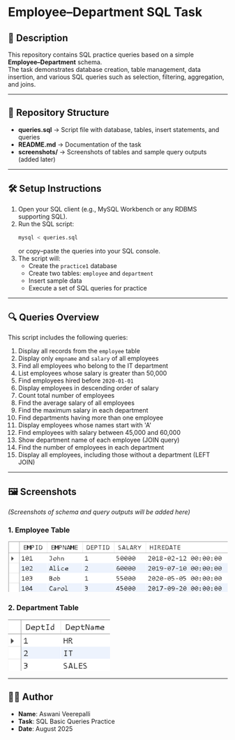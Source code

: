 
# Employee–Department SQL Task

## 📌 Description
This repository contains SQL practice queries based on a simple **Employee–Department** schema.  
The task demonstrates database creation, table management, data insertion, and various SQL queries such as selection, filtering, aggregation, and joins.

---

## 📂 Repository Structure
- **queries.sql** → Script file with database, tables, insert statements, and queries  
- **README.md** → Documentation of the task  
- **screenshots/** → Screenshots of tables and sample query outputs (added later)  

---

## 🛠️ Setup Instructions
1. Open your SQL client (e.g., MySQL Workbench or any RDBMS supporting SQL).
2. Run the SQL script:
   ```bash
   mysql < queries.sql
   ```
   or copy–paste the queries into your SQL console.
3. The script will:
   - Create the `practice1` database
   - Create two tables: `employee` and `department`
   - Insert sample data
   - Execute a set of SQL queries for practice

---

## 🔍 Queries Overview
This script includes the following queries:

1. Display all records from the `employee` table  
2. Display only `empname` and `salary` of all employees  
3. Find all employees who belong to the IT department  
4. List employees whose salary is greater than 50,000  
5. Find employees hired before `2020-01-01`  
6. Display employees in descending order of salary  
7. Count total number of employees  
8. Find the average salary of all employees  
9. Find the maximum salary in each department  
10. Find departments having more than one employee  
11. Display employees whose names start with 'A'  
12. Find employees with salary between 45,000 and 60,000  
13. Show department name of each employee (JOIN query)  
14. Find the number of employees in each department  
15. Display all employees, including those without a department (LEFT JOIN)  

---

## 🖼️ Screenshots
*(Screenshots of schema and query outputs will be added here)*

### 1. Employee Table
![Employee Table](screenshots/Employee%20Table.png)

### 2. Department Table
![Department Table](screenshots/Department%20Table.png)


---

## 👨‍💻 Author
- **Name**: Aswani Veerepalli  
- **Task**: SQL Basic Queries Practice  
- **Date**: August 2025
